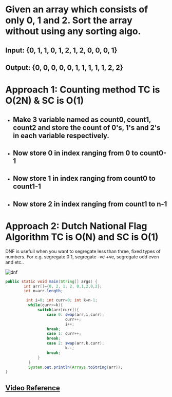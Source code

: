 # Given an array which consists of only 0, 1 and 2. Sort the array without using any sorting algo.

## **Input:** {0, 1, 1, 0, 1, 2, 1, 2, 0, 0, 0, 1}

## **Output:** {0, 0, 0, 0, 0, 1, 1, 1, 1, 1, 2, 2}

# Approach 1: **Counting method** TC is O(2N) & SC is O(1)

- ## Make 3 variable named as count0, count1, count2 and store the count of 0's, 1's and 2's in each variable respectively.
- ## Now store 0 in index ranging from **0 to count0-1**
- ## Now store 1 in index ranging from **count0 to count1-1**
- ## Now store 2 in index ranging from **count1 to n-1**

# Approach 2: **Dutch National Flag Algorithm** TC is O(N) and SC is O(1)

DNF is usefull when you want to segregate less than three, fixed types of numbers. For e.g. segregate 0 1, segregate -ve +ve, segregate odd even and etc..

![dnf](https://user-images.githubusercontent.com/71629248/132945345-10b6a765-e043-4255-a997-e472ac1223bb.png)


```java
public static void main(String[] args) {
		int arr[]={0, 2, 1, 2, 0,1,2,0,2};
		int n=arr.length;

		 int i=0; int curr=0; int k=n-1;
	      while(curr<=k){
	          switch(arr[curr]){
	              case 0: swap(arr,i,curr);
	              		  curr++;
	              		  i++;
	              break;
	              case 1: curr++;
	              break;
	              case 2: swap(arr,k,curr);
	              		  k--;
	              break;
	          }
	      }
	      System.out.println(Arrays.toString(arr));
}
```


## **[Video Reference](https://youtu.be/oaVa-9wmpns)**
